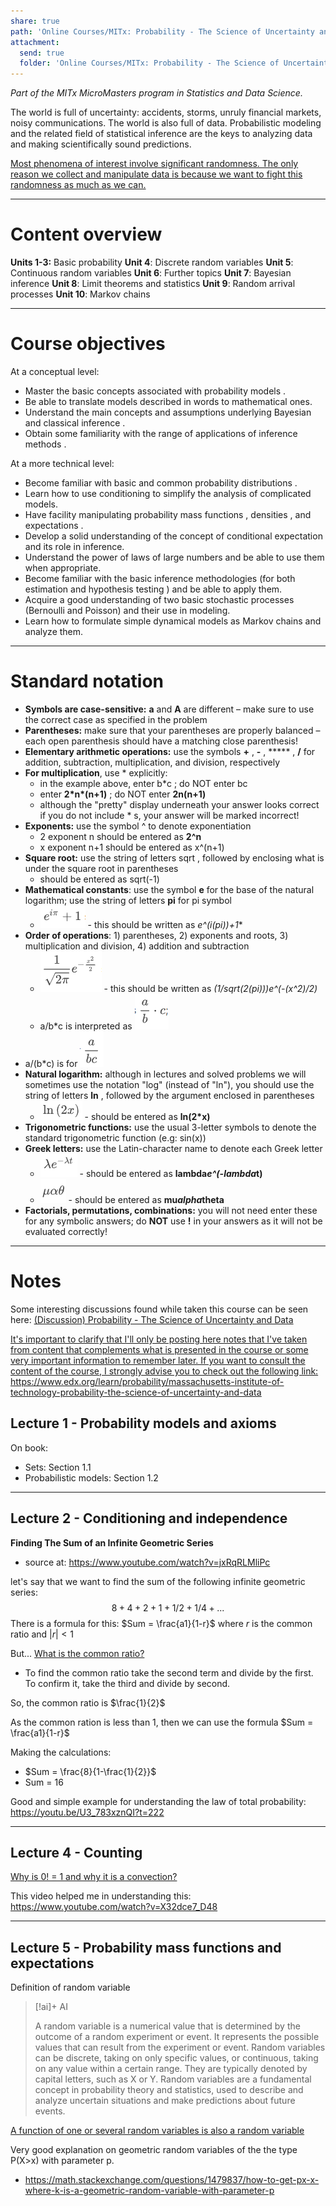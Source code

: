 ```yaml
---
share: true
path: 'Online Courses/MITx: Probability - The Science of Uncertainty and Data'
attachment:
  send: true
  folder: 'Online Courses/MITx: Probability - The Science of Uncertainty and Data/assets'
---
```

_Part of the MITx MicroMasters program in Statistics and Data Science._

The world is full of uncertainty: accidents, storms, unruly financial markets, noisy communications. The world is also full of data. Probabilistic modeling and the related field of statistical inference are the keys to analyzing data and making scientifically sound predictions.

<ins>Most phenomena of interest involve significant randomness. The only reason we collect and manipulate data is because we want to fight this randomness as much as we can.</ins>

---
# Content overview

**Units 1-3:** Basic probability
**Unit 4**: Discrete random variables
**Unit 5**: Continuous random variables
**Unit 6**: Further topics
**Unit 7**: Bayesian inference
**Unit 8**: Limit theorems and statistics
**Unit 9**: Random arrival processes
**Unit 10**: Markov chains

---
# Course objectives

At a conceptual level:
- Master the basic concepts associated with probability models .
- Be able to translate models described in words to mathematical ones.
- Understand the main concepts and assumptions underlying Bayesian and classical inference .
- Obtain some familiarity with the range of applications of inference methods .

At a more technical level:
- Become familiar with basic and common probability distributions .
- Learn how to use conditioning to simplify the analysis of complicated models.
- Have facility manipulating probability mass functions , densities , and expectations .
- Develop a solid understanding of the concept of conditional expectation and its role in inference.
- Understand the power of laws of large numbers and be able to use them when appropriate.
- Become familiar with the basic inference methodologies (for both estimation and hypothesis testing ) and be able to apply them.
- Acquire a good understanding of two basic stochastic processes (Bernoulli and Poisson) and their use in modeling.
- Learn how to formulate simple dynamical models as Markov chains and analyze them.

---
# Standard notation

- **Symbols are case-sensitive:** **a** and **A** are different – make sure to use the correct case as specified in the problem
- **Parentheses:** make sure that your parentheses are properly balanced – each open parenthesis should have a matching close parenthesis!
- **Elementary arithmetic operations:** use the symbols **+** , **-** , ***** , **/** for addition, subtraction, multiplication, and division, respectively
- **For multiplication**, use * explicitly:
	- in the example above, enter b\*c ; do NOT enter bc
	- enter **2\*n\*(n+1)** ; do NOT enter **2n(n+1)**
	- although the "pretty" display underneath your answer looks correct if you do not include * s, your answer will be marked incorrect!
- **Exponents:** use the symbol ^ to denote exponentiation
	- 2 exponent n should be entered as **2^n**
	- x exponent n+1 should be entered as x^(n+1)
- **Square root:** use the string of letters sqrt , followed by enclosing what is under the square root in parentheses
	- should be entered as sqrt(-1)
- **Mathematical constants**: use the symbol **e** for the base of the natural logarithm; use the string of letters **pi** for pi symbol
	- ![](assets/Probability%20-%20The%20Science%20of%20Uncertainty%20and%20Data%20-%20mathematical%20constants.png) - this should be written as **e^(i*(pi))+1**
- **Order of operations**: 1) parentheses, 2) exponents and roots, 3) multiplication and division, 4) addition and subtraction
	- ![](assets/Probability%20-%20The%20Science%20of%20Uncertainty%20and%20Data%20-%20order%20of%20operations.png) - this should be written as **(1/sqrt(2*(pi)))*e^(-(x^2)/2)**
	- a/b*c is interpreted as ![](assets/Probability%20-%20The%20Science%20of%20Uncertainty%20and%20Data%20-%20order%20of%20operations%202.png)
- a/(b\*c) is for  ![](assets/Probability%20-%20The%20Science%20of%20Uncertainty%20and%20Data%20-%20order%20of%20operations%203.png)
- **Natural logarithm:** although in lectures and solved problems we will sometimes use the notation "log" (instead of "ln"), you should use the string of letters **ln** , followed by the argument enclosed in parentheses
	- ![](assets/Probability%20-%20The%20Science%20of%20Uncertainty%20and%20Data%20-%20natural%20logarithm.png) - should be entered as **ln(2*x)**
- **Trigonometric functions:** use the usual 3-letter symbols to denote the standard trigonometric function (e.g: sin(x))
- **Greek letters:** use the Latin-character name to denote each Greek letter
	- ![](assets/Probability%20-%20The%20Science%20of%20Uncertainty%20and%20Data%20-%20greek%20letters.png) - should be entered as **lambda*e^(-lambda*t)**
	- ![](assets/Probability%20-%20The%20Science%20of%20Uncertainty%20and%20Data%20-%20greek%20letters%202.png) - should be entered as **mu*alpha*theta**
- **Factorials, permutations, combinations:** you will not need enter these for any symbolic answers; do **NOT** use **!** in your answers as it will not be evaluated correctly!
---
# Notes

Some interesting discussions found while taken this course can be seen here: [(Discussion) Probability - The Science of Uncertainty and Data]((Discussion)%20Probability%20-%20The%20Science%20of%20Uncertainty%20and%20Data.md)

<ins>It's important to clarify that I'll only be posting here notes that I've taken from content that complements what is presented in the course or some very important information to remember later. If you want to consult the content of the course, I strongly advise you to check out the following link: https://www.edx.org/learn/probability/massachusetts-institute-of-technology-probability-the-science-of-uncertainty-and-data</ins>


## Lecture 1 - Probability models and axioms

On book:
- Sets: Section 1.1
- Probabilistic models: Section 1.2

---
## Lecture 2 - Conditioning and independence

**Finding The Sum of an Infinite Geometric Series**

- source at: https://www.youtube.com/watch?v=jxRqRLMliPc

let's say that we want to find the sum of the following infinite geometric series: $$8+4+2+1+1/2+1/4+...$$
There is a formula for this: $Sum = \frac{a1}{1-r}$ where $r$ is the common ratio and $|r| < 1$

But... <ins>What is the common ratio?</ins>

- To find the common ratio take the second term and divide by the first. To confirm it, take the third and divide by second.

So, the common ratio is $\frac{1}{2}$

As the common ration is less than 1, then we can use the formula $Sum = \frac{a1}{1-r}$

Making the calculations:
- $Sum = \frac{8}{1-\frac{1}{2}}$
- Sum = 16

Good and simple example for understanding the law of total probability: https://youtu.be/U3_783xznQI?t=222

---
## Lecture 4 - Counting

<ins>Why is 0! = 1 and why it is a convection?</ins>

This video helped me in understanding this: https://www.youtube.com/watch?v=X32dce7_D48

---
## Lecture 5 - Probability mass functions and expectations

Definition of random variable
> [!ai]+ AI
>
> A random variable is a numerical value that is determined by the outcome of a random experiment or event. It represents the possible values that can result from the experiment or event. Random variables can be discrete, taking on only specific values, or continuous, taking on any value within a certain range. They are typically denoted by capital letters, such as X or Y. Random variables are a fundamental concept in probability theory and statistics, used to describe and analyze uncertain situations and make predictions about future events.

<ins>A function of one or several random variables is also a random variable</ins>

Very good explanation on geometric random variables of the the type P(X>x) with parameter p.
- https://math.stackexchange.com/questions/1479837/how-to-get-px-x-where-k-is-a-geometric-random-variable-with-parameter-p

